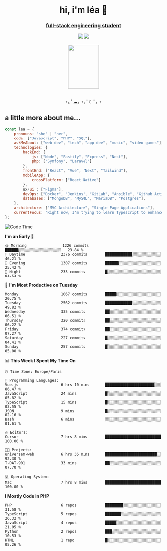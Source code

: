 <h1 align="center">hi, i'm léa 🌙</h1>
<h3 align="center"><ins>full-stack engineering student</ins></h3>  
<div align="center">
  <a href="https://www.linkedin.com/in/lea-reiter22/"><img src="https://img.shields.io/badge/LinkedIn-0077B5?style=for-the-badge&logo=linkedin&logoColor=white"/></a>
  <a href="mailto:lea.reiter@outlook.fr"><img src="https://img.shields.io/badge/Contact-2A2A2A?style=for-the-badge&logo=minutemailer&logoColor=white"/></a>
</div>
<br>
  <div align="center">  <img src="https://github.com/xmnchild/xmnchild/blob/main/1702415560_StardewValleyHappyGreyCat.png" height="140" width="100"/>
</div>
<br>
  <p align="center">
                 ⋆｡ ﾟ☁︎｡ ⋆｡ ﾟ☾ ﾟ｡ ⋆
  </p>
  <h2>a little more about me...</h2>
  
```js
const lea = {
    pronouns: "she" | "her",
    code: ["Javascript", "PHP", "SQL"],
    askMeAbout: ["web dev", "tech", "app dev", "music", "video games"],
    technologies: {
        backEnd: {
            js: ["Node", "Fastify", "Express", "Nest"],
            php: ["Symfony", "Laravel"]
        },
        frontEnd: ["React", "Vue", "Next", "Tailwind"],
        mobileApp: {
            crossPlatform: ["React Native"]
        },
        ux/ui : ["Figma"],
        devOps: ["Docker", "Jenkins", "GitLab", "Ansible", "Github Actions"],
        databases: ["MongoDB", "MySQL", "MariaDB", "Postgres"],
    },
    architecture: ["MVC Architecture", "Single Page Applications"],
    currentFocus: "Right now, I'm trying to learn Typescript to enhance my Javascript development.",
};
```
<!--START_SECTION:waka-->
![Code Time](http://img.shields.io/badge/Code%20Time-255%20hrs%2020%20mins-blue)

**I'm an Early 🐤** 

```text
🌞 Morning                1226 commits        ██████░░░░░░░░░░░░░░░░░░░   23.84 % 
🌆 Daytime                2376 commits        ████████████░░░░░░░░░░░░░   46.21 % 
🌃 Evening                1307 commits        ██████░░░░░░░░░░░░░░░░░░░   25.42 % 
🌙 Night                  233 commits         █░░░░░░░░░░░░░░░░░░░░░░░░   04.53 % 
```
📅 **I'm Most Productive on Tuesday** 

```text
Monday                   1067 commits        █████░░░░░░░░░░░░░░░░░░░░   20.75 % 
Tuesday                  2562 commits        ████████████░░░░░░░░░░░░░   49.82 % 
Wednesday                335 commits         ██░░░░░░░░░░░░░░░░░░░░░░░   06.51 % 
Thursday                 320 commits         ██░░░░░░░░░░░░░░░░░░░░░░░   06.22 % 
Friday                   374 commits         ██░░░░░░░░░░░░░░░░░░░░░░░   07.27 % 
Saturday                 227 commits         █░░░░░░░░░░░░░░░░░░░░░░░░   04.41 % 
Sunday                   257 commits         █░░░░░░░░░░░░░░░░░░░░░░░░   05.00 % 
```


📊 **This Week I Spent My Time On** 

```text
🕑︎ Time Zone: Europe/Paris

💬 Programming Languages: 
Vue.js                   6 hrs 10 mins       ██████████████████████░░░   86.47 % 
JavaScript               24 mins             █░░░░░░░░░░░░░░░░░░░░░░░░   05.82 % 
TypeScript               15 mins             █░░░░░░░░░░░░░░░░░░░░░░░░   03.55 % 
JSON                     9 mins              █░░░░░░░░░░░░░░░░░░░░░░░░   02.16 % 
Bash                     6 mins              ░░░░░░░░░░░░░░░░░░░░░░░░░   01.61 % 

🔥 Editors: 
Cursor                   7 hrs 8 mins        █████████████████████████   100.00 % 

🐱‍💻 Projects: 
universem-web            6 hrs 35 mins       ███████████████████████░░   92.30 % 
T-DAT-901                33 mins             ██░░░░░░░░░░░░░░░░░░░░░░░   07.70 % 

💻 Operating System: 
Mac                      7 hrs 8 mins        █████████████████████████   100.00 % 
```

**I Mostly Code in PHP** 

```text
PHP                      6 repos             ████████░░░░░░░░░░░░░░░░░   31.58 % 
TypeScript               5 repos             ███████░░░░░░░░░░░░░░░░░░   26.32 % 
JavaScript               4 repos             █████░░░░░░░░░░░░░░░░░░░░   21.05 % 
Python                   2 repos             ███░░░░░░░░░░░░░░░░░░░░░░   10.53 % 
HTML                     1 repo              █░░░░░░░░░░░░░░░░░░░░░░░░   05.26 % 
```




<!--END_SECTION:waka-->
